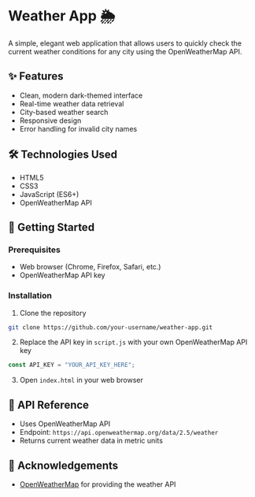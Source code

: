# Weather App 🌦️

A simple, elegant web application that allows users to quickly check the current weather conditions for any city using the OpenWeatherMap API.



## ✨ Features

- Clean, modern dark-themed interface
- Real-time weather data retrieval
- City-based weather search
- Responsive design
- Error handling for invalid city names

## 🛠 Technologies Used

- HTML5
- CSS3
- JavaScript (ES6+)
- OpenWeatherMap API

## 🚀 Getting Started

### Prerequisites

- Web browser (Chrome, Firefox, Safari, etc.)
- OpenWeatherMap API key

### Installation

1. Clone the repository
```bash
git clone https://github.com/your-username/weather-app.git
```

2. Replace the API key in `script.js` with your own OpenWeatherMap API key
```javascript
const API_KEY = "YOUR_API_KEY_HERE";
```

3. Open `index.html` in your web browser

## 📡 API Reference

- Uses OpenWeatherMap API
- Endpoint: `https://api.openweathermap.org/data/2.5/weather`
- Returns current weather data in metric units

## 🙌 Acknowledgements

- [OpenWeatherMap](https://openweathermap.org/) for providing the weather API


